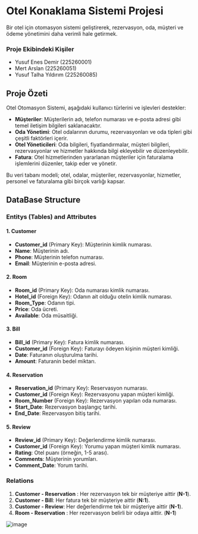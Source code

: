 # Otel Konaklama Sistemi Projesi

Bir otel için otomasyon sistemi geliştirerek, rezervasyon, oda, müşteri ve ödeme yönetimini daha verimli hale getirmek.

### Proje Ekibindeki Kişiler
- Yusuf Enes Demir (225260001)
- Mert Arslan (225260051)
- Yusuf Talha Yıldırım (225260085)

## Proje Özeti

Otel Otomasyon Sistemi, aşağıdaki kullanıcı türlerini ve işlevleri destekler:
- **Müşteriler**: Müşterilerin adı, telefon numarası ve e-posta adresi gibi temel iletişim bilgileri saklanacaktır.
- **Oda Yönetimi**: Otel odalarının durumu, rezervasyonları ve oda tipleri gibi çeşitli faktörleri içerir.
- **Otel Yöneticileri**: Oda bilgileri, fiyatlandırmalar, müşteri bilgileri, rezervasyonlar ve hizmetler hakkında bilgi ekleyebilir ve düzenleyebilir.
- **Fatura**: Otel hizmetlerinden yararlanan müşteriler için faturalama işlemlerini düzenler, takip eder ve yönetir.
  
Bu veri tabanı modeli; otel, odalar, müşteriler, rezervasyonlar, hizmetler, personel ve faturalama gibi birçok varlığı kapsar.

## DataBase Structure

### Entitys (Tables) and Attributes

#### 1. Customer
- **Customer_id** (Primary Key): Müşterinin kimlik numarası.
- **Name**: Müşterinin adı.
- **Phone**: Müşterinin telefon numarası.
- **Email**: Müşterinin e-posta adresi.

#### 2. Room
- **Room_id** (Primary Key): Oda numarası kimlik numarası.
- **Hotel_id** (Foreign Key): Odanın ait olduğu otelin kimlik numarası.
- **Room_Type**: Odanın tipi.
- **Price**: Oda ücreti.
- **Available**: Oda müsaitliği.

#### 3. Bill 
- **Bill_id** (Primary Key): Fatura kimlik numarası.
- **Customer_id** (Foreign Key): Faturayı ödeyen kişinin müşteri kimliği.
- **Date**: Faturanın oluşturulma tarihi.
- **Amount**: Faturanin bedel miktarı.
  
#### 4. Reservation
- **Reservation_id** (Primary Key): Reservasyon numarası.
- **Customer_id** (Foreign Key): Rezervasyonu yapan müşteri kimliği.
- **Room_Number** (Foreign Key): Rezervasyon yapılan oda numarası.
- **Start_Date**: Rezervasyon başlangıç tarihi.
- **End_Date**: Rezervasyon bitiş tarihi.

#### 5. Review
- **Review_id** (Primary Key): Değerlendirme kimlik numarası.
- **Customer_id** (Foreign Key): Yorumu yapan müşteri kimlik numarası.
- **Rating**: Otel puanı (örneğin, 1-5 arası).
- **Comments**: Müşterinin yorumları.
- **Comment_Date**: Yorum tarihi.

### Relations
1. **Customer - Reservation** : Her rezervasyon tek bir müşteriye aittir (**N-1**).
2. **Customer - Bill**: Her fatura tek bir müşteriye aittir (**N:1**).
3. **Customer - Review**: Her değerlendirme tek bir müşteriye aittir (**N-1**).
4. **Room - Reservation** : Her rezervasyon belirli bir odaya aittir. (**N-1**)

![image](https://github.com/user-attachments/assets/08371886-2167-4461-9d84-badd7104a589)
